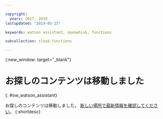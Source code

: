 ```yaml
---

copyright:
  years: 2017, 2019
lastupdated: "2019-05-15"

keywords: watson assistant, openwhisk, functions

subcollection: cloud-functions

---
```


{:new_window: target="_blank"}
# お探しのコンテンツは移動しました
{: #ow_watson_assistant}

お探しのコンテンツは移動しました。 [新しい場所で最新情報を確認してください](/docs/openwhisk?topic=cloud-functions-pkg_watson_assistant)。
{:shortdesc}
